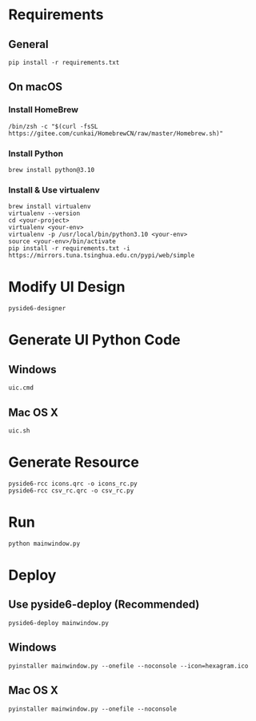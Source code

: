 # Requirements

## General

```
pip install -r requirements.txt
```

## On macOS

### Install HomeBrew

```
/bin/zsh -c "$(curl -fsSL https://gitee.com/cunkai/HomebrewCN/raw/master/Homebrew.sh)"
```

### Install Python

```
brew install python@3.10
```

### Install & Use virtualenv

```
brew install virtualenv
virtualenv --version
cd <your-project>
virtualenv <your-env>
virtualenv -p /usr/local/bin/python3.10 <your-env>
source <your-env>/bin/activate
pip install -r requirements.txt -i https://mirrors.tuna.tsinghua.edu.cn/pypi/web/simple
```

# Modify UI Design

```
pyside6-designer
```

# Generate UI Python Code

## Windows
```
uic.cmd
```

## Mac OS X
```
uic.sh
```

# Generate Resource

```
pyside6-rcc icons.qrc -o icons_rc.py
pyside6-rcc csv_rc.qrc -o csv_rc.py
```

# Run

```
python mainwindow.py
```

# Deploy

## Use pyside6-deploy (Recommended)

```
pyside6-deploy mainwindow.py
```

## Windows

```
pyinstaller mainwindow.py --onefile --noconsole --icon=hexagram.ico
```

## Mac OS X

```
pyinstaller mainwindow.py --onefile --noconsole
```
